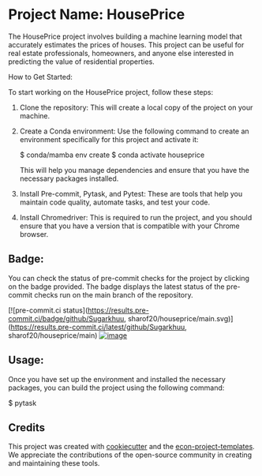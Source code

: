 # Project Name: HousePrice

The HousePrice project involves building a machine learning model that accurately
estimates the prices of houses. This project can be useful for real estate
professionals, homeowners, and anyone else interested in predicting the value of
residential properties.

How to Get Started:

To start working on the HousePrice project, follow these steps:

1. Clone the repository: This will create a local copy of the project on your machine.

1. Create a Conda environment: Use the following command to create an environment
   specifically for this project and activate it:

   $ conda/mamba env create $ conda activate houseprice

   This will help you manage dependencies and ensure that you have the necessary
   packages installed.

1. Install Pre-commit, Pytask, and Pytest: These are tools that help you maintain code
   quality, automate tasks, and test your code.

1. Install Chromedriver: This is required to run the project, and you should ensure that
   you have a version that is compatible with your Chrome browser.

## Badge:

You can check the status of pre-commit checks for the project by clicking on the badge
provided. The badge displays the latest status of the pre-commit checks run on the main
branch of the repository.

\[!\[pre-commit.ci status\](https://results.pre-commit.ci/badge/github/Sugarkhuu,
sharof20/houseprice/main.svg)\](https://results.pre-commit.ci/latest/github/Sugarkhuu,
sharof20/houseprice/main)
[![image](https://img.shields.io/badge/code%20style-black-000000.svg)](https://github.com/psf/black)

## Usage:

Once you have set up the environment and installed the necessary packages, you can build
the project using the following command:

$ pytask

## Credits

This project was created with [cookiecutter](https://github.com/audreyr/cookiecutter)
and the
[econ-project-templates](https://github.com/OpenSourceEconomics/econ-project-templates).
We appreciate the contributions of the open-source community in creating and maintaining
these tools.
